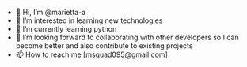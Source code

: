 - 👋 Hi, I’m @marietta-a
- 👀 I’m interested in learning new technologies
- 🌱 I’m currently learning python
- 💞️ I’m looking forward to collaborating with other developers so I can become better and also contribute to existing projects
- 📫 How to reach me [msquad095@gmail.com]

<!---
marietta-a/marietta-a is a ✨ special ✨ repository because its `README.md` (this file) appears on your GitHub profile.
You can click the Preview link to take a look at your changes.
--->

